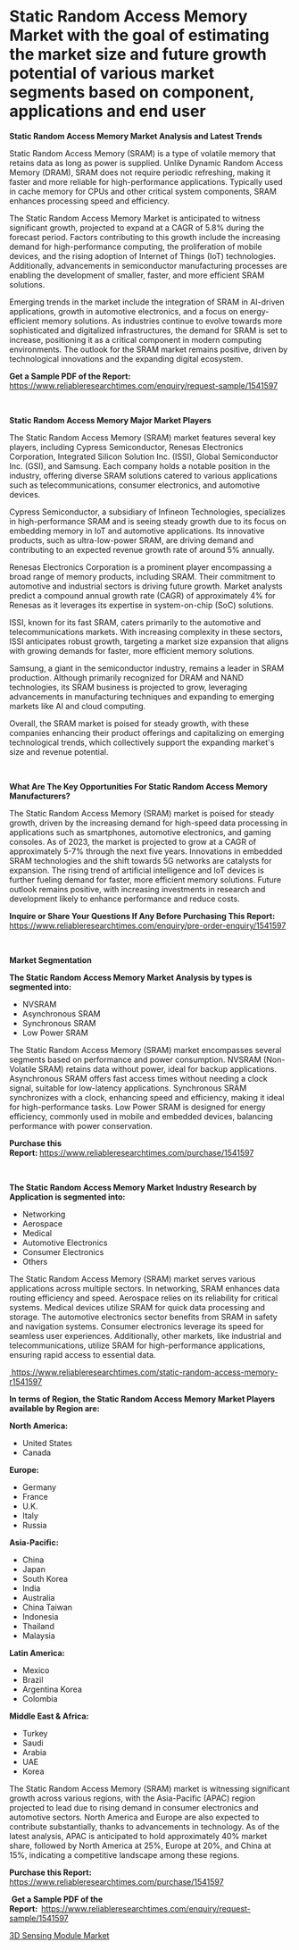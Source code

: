 <p><h1>Static Random Access Memory Market with the goal of estimating the market size and future growth potential of various market segments based on component, applications and end user</h1></p><p><strong>Static Random Access Memory Market Analysis and Latest Trends</strong></p>
<p><p>Static Random Access Memory (SRAM) is a type of volatile memory that retains data as long as power is supplied. Unlike Dynamic Random Access Memory (DRAM), SRAM does not require periodic refreshing, making it faster and more reliable for high-performance applications. Typically used in cache memory for CPUs and other critical system components, SRAM enhances processing speed and efficiency.</p><p>The Static Random Access Memory Market is anticipated to witness significant growth, projected to expand at a CAGR of 5.8% during the forecast period. Factors contributing to this growth include the increasing demand for high-performance computing, the proliferation of mobile devices, and the rising adoption of Internet of Things (IoT) technologies. Additionally, advancements in semiconductor manufacturing processes are enabling the development of smaller, faster, and more efficient SRAM solutions.</p><p>Emerging trends in the market include the integration of SRAM in AI-driven applications, growth in automotive electronics, and a focus on energy-efficient memory solutions. As industries continue to evolve towards more sophisticated and digitalized infrastructures, the demand for SRAM is set to increase, positioning it as a critical component in modern computing environments. The outlook for the SRAM market remains positive, driven by technological innovations and the expanding digital ecosystem.</p></p>
<p><strong>Get a Sample PDF of the Report:&nbsp;</strong> <a href="https://www.reliableresearchtimes.com/enquiry/request-sample/1541597?utm_campaign=3187&utm_medium=2&utm_source=Github&utm_content=ia&utm_term=06042025&utm_id=static-random-access-memory">https://www.reliableresearchtimes.com/enquiry/request-sample/1541597</a></p>
<p>&nbsp;</p>
<p><strong>Static Random Access Memory Major Market Players</strong></p>
<p><p>The Static Random Access Memory (SRAM) market features several key players, including Cypress Semiconductor, Renesas Electronics Corporation, Integrated Silicon Solution Inc. (ISSI), Global Semiconductor Inc. (GSI), and Samsung. Each company holds a notable position in the industry, offering diverse SRAM solutions catered to various applications such as telecommunications, consumer electronics, and automotive devices.</p><p>Cypress Semiconductor, a subsidiary of Infineon Technologies, specializes in high-performance SRAM and is seeing steady growth due to its focus on embedding memory in IoT and automotive applications. Its innovative products, such as ultra-low-power SRAM, are driving demand and contributing to an expected revenue growth rate of around 5% annually.</p><p>Renesas Electronics Corporation is a prominent player encompassing a broad range of memory products, including SRAM. Their commitment to automotive and industrial sectors is driving future growth. Market analysts predict a compound annual growth rate (CAGR) of approximately 4% for Renesas as it leverages its expertise in system-on-chip (SoC) solutions.</p><p>ISSI, known for its fast SRAM, caters primarily to the automotive and telecommunications markets. With increasing complexity in these sectors, ISSI anticipates robust growth, targeting a market size expansion that aligns with growing demands for faster, more efficient memory solutions.</p><p>Samsung, a giant in the semiconductor industry, remains a leader in SRAM production. Although primarily recognized for DRAM and NAND technologies, its SRAM business is projected to grow, leveraging advancements in manufacturing techniques and expanding to emerging markets like AI and cloud computing.</p><p>Overall, the SRAM market is poised for steady growth, with these companies enhancing their product offerings and capitalizing on emerging technological trends, which collectively support the expanding market's size and revenue potential.</p></p>
<p>&nbsp;</p>
<p><strong>What Are The Key Opportunities For Static Random Access Memory Manufacturers?</strong></p>
<p><p>The Static Random Access Memory (SRAM) market is poised for steady growth, driven by the increasing demand for high-speed data processing in applications such as smartphones, automotive electronics, and gaming consoles. As of 2023, the market is projected to grow at a CAGR of approximately 5-7% through the next five years. Innovations in embedded SRAM technologies and the shift towards 5G networks are catalysts for expansion. The rising trend of artificial intelligence and IoT devices is further fueling demand for faster, more efficient memory solutions. Future outlook remains positive, with increasing investments in research and development likely to enhance performance and reduce costs.</p></p>
<p><strong>Inquire or Share Your Questions If Any Before Purchasing This Report:</strong> <a href="https://www.reliableresearchtimes.com/enquiry/pre-order-enquiry/1541597?utm_campaign=3187&utm_medium=2&utm_source=Github&utm_content=ia&utm_term=06042025&utm_id=static-random-access-memory">https://www.reliableresearchtimes.com/enquiry/pre-order-enquiry/1541597</a></p>
<p>&nbsp;</p>
<p><strong>Market Segmentation</strong></p>
<p><strong>The Static Random Access Memory Market Analysis by types is segmented into:</strong></p>
<p><ul><li>NVSRAM</li><li>Asynchronous SRAM</li><li>Synchronous SRAM</li><li>Low Power SRAM</li></ul></p>
<p><p>The Static Random Access Memory (SRAM) market encompasses several segments based on performance and power consumption. NVSRAM (Non-Volatile SRAM) retains data without power, ideal for backup applications. Asynchronous SRAM offers fast access times without needing a clock signal, suitable for low-latency applications. Synchronous SRAM synchronizes with a clock, enhancing speed and efficiency, making it ideal for high-performance tasks. Low Power SRAM is designed for energy efficiency, commonly used in mobile and embedded devices, balancing performance with power conservation.</p></p>
<p><strong>Purchase this Report:&nbsp;</strong><a href="https://www.reliableresearchtimes.com/purchase/1541597?utm_campaign=3187&utm_medium=2&utm_source=Github&utm_content=ia&utm_term=06042025&utm_id=static-random-access-memory">https://www.reliableresearchtimes.com/purchase/1541597</a></p>
<p>&nbsp;</p>
<p><strong>The Static Random Access Memory Market Industry Research by Application is segmented into:</strong></p>
<p><ul><li>Networking</li><li>Aerospace</li><li>Medical</li><li>Automotive Electronics</li><li>Consumer Electronics</li><li>Others</li></ul></p>
<p><p>The Static Random Access Memory (SRAM) market serves various applications across multiple sectors. In networking, SRAM enhances data routing efficiency and speed. Aerospace relies on its reliability for critical systems. Medical devices utilize SRAM for quick data processing and storage. The automotive electronics sector benefits from SRAM in safety and navigation systems. Consumer electronics leverage its speed for seamless user experiences. Additionally, other markets, like industrial and telecommunications, utilize SRAM for high-performance applications, ensuring rapid access to essential data.</p></p>
<p><a href="https://www.reliableresearchtimes.com/static-random-access-memory-r1541597?utm_campaign=3187&utm_medium=2&utm_source=Github&utm_content=ia&utm_term=06042025&utm_id=static-random-access-memory">&nbsp;https://www.reliableresearchtimes.com/static-random-access-memory-r1541597</a></p>
<p><strong>In terms of Region, the Static Random Access Memory Market Players available by Region are:</strong></p>
<p>
    <p> <strong> North America: </strong>
        <ul>
            <li>United States</li>
            <li>Canada</li>
        </ul>
        </p> 
    <p> <strong> Europe: </strong>
        <ul>
            <li>Germany</li>
            <li>France</li>
            <li>U.K.</li>
            <li>Italy</li>
            <li>Russia</li>
        </ul>
        </p> 
    <p> <strong> Asia-Pacific: </strong>
        <ul>
            <li>China</li>
            <li>Japan</li>
            <li>South Korea</li>
            <li>India</li>
            <li>Australia</li>
            <li>China Taiwan</li>
            <li>Indonesia</li>
            <li>Thailand</li>
            <li>Malaysia</li>
        </ul>
        </p> 
    <p> <strong> Latin America: </strong>
        <ul>
            <li>Mexico</li>
            <li>Brazil</li>
            <li>Argentina Korea</li>
            <li>Colombia</li>
        </ul>
        </p> 
    <p> <strong> Middle East & Africa: </strong>
        <ul>
            <li>Turkey</li>
            <li>Saudi</li>
            <li>Arabia</li>
            <li>UAE</li>
            <li>Korea</li>
        </ul>
    </p>
    </p>
<p><p>The Static Random Access Memory (SRAM) market is witnessing significant growth across various regions, with the Asia-Pacific (APAC) region projected to lead due to rising demand in consumer electronics and automotive sectors. North America and Europe are also expected to contribute substantially, thanks to advancements in technology. As of the latest analysis, APAC is anticipated to hold approximately 40% market share, followed by North America at 25%, Europe at 20%, and China at 15%, indicating a competitive landscape among these regions.</p></p>
<p><strong>Purchase this Report: </strong><a href="https://www.reliableresearchtimes.com/purchase/1541597?utm_campaign=3187&utm_medium=2&utm_source=Github&utm_content=ia&utm_term=06042025&utm_id=static-random-access-memory">https://www.reliableresearchtimes.com/purchase/1541597</a></p>
<p>&nbsp;<strong>Get a Sample PDF of the Report:&nbsp;&nbsp;</strong><a href="https://www.reliableresearchtimes.com/enquiry/request-sample/1541597?utm_campaign=3187&utm_medium=2&utm_source=Github&utm_content=ia&utm_term=06042025&utm_id=static-random-access-memory">https://www.reliableresearchtimes.com/enquiry/request-sample/1541597</a></p>
<p><strong></strong></p>
<p><p><a href="https://github.com/felishtimoti/Market-Research-Report-List-1/blob/main/3d-sensing-module-market.md?utm_campaign=3187&utm_medium=2&utm_source=Github&utm_content=ia&utm_term=06042025&utm_id=static-random-access-memory">3D Sensing Module Market</a></p></p>